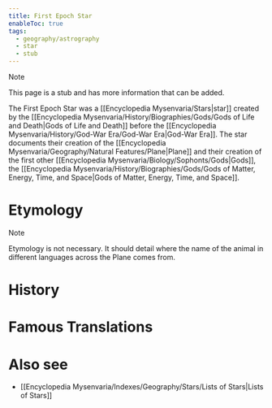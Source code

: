 ```yaml
---
title: First Epoch Star
enableToc: true
tags:
  - geography/astrography
  - star
  - stub
---
```


> [!note]
> This page is a stub and has more information that can be added.

The First Epoch Star was a [[Encyclopedia Mysenvaria/Stars|star]] created by the [[Encyclopedia Mysenvaria/History/Biographies/Gods/Gods of Life and Death|Gods of Life and Death]] before the [[Encyclopedia Mysenvaria/History/God-War Era/God-War Era|God-War Era]]. The star documents their creation of the [[Encyclopedia Mysenvaria/Geography/Natural Features/Plane|Plane]] and their creation of the first other [[Encyclopedia Mysenvaria/Biology/Sophonts/Gods|Gods]], the [[Encyclopedia Mysenvaria/History/Biographies/Gods/Gods of Matter, Energy, Time, and Space|Gods of Matter, Energy, Time, and Space]]. 
# Etymology

> [!note]
> Etymology is not necessary. It should detail where the name of the animal in different languages across the Plane comes from.
# History

# Famous Translations

# Also see
- [[Encyclopedia Mysenvaria/Indexes/Geography/Stars/Lists of Stars|Lists of Stars]]
